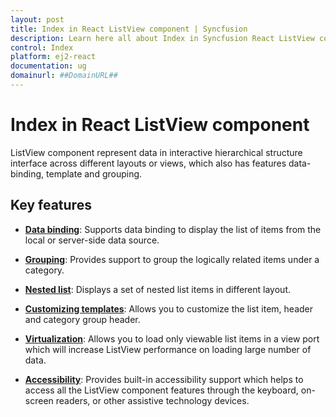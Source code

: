 ```yaml
---
layout: post
title: Index in React ListView component | Syncfusion
description: Learn here all about Index in Syncfusion React ListView component of Syncfusion Essential JS 2 and more.
control: Index 
platform: ej2-react
documentation: ug
domainurl: ##DomainURL##
---
```


# Index in React ListView component

ListView component represent data in interactive hierarchical structure interface across different layouts or views, which also has features data-binding, template and grouping.

## Key features

* **[Data binding](./data-binding)**: Supports data binding to display the list of items from the local or server-side data source.

* **[Grouping](./grouping)**: Provides support to group the logically related items under a category.

* **[Nested list](./nested-list)**:  Displays a set of nested list items in different layout.

* **[Customizing templates](./customizing-templates)**: Allows you to customize the list item, header and category group header.

* **[Virtualization](./virtualization)**: Allows you to load only viewable list items in a view port which will increase ListView performance on loading large number of data.

* **[Accessibility](./accessibility)**: Provides built-in accessibility support which helps to access all the ListView component features through the keyboard, on-screen readers, or other assistive technology devices.